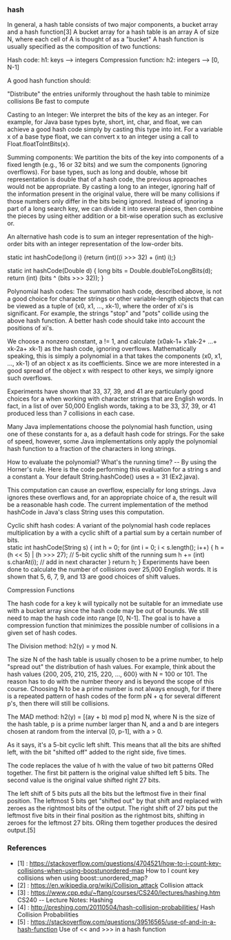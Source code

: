 ### hash
In general, a hash table consists of two major components, a bucket array and a hash function[3]
A bucket array for a hash table is an array A of size N, where each cell of A is thought of as a "bucket"
A hash function is usually specified as the composition of two functions:

Hash code: h1: keys --> integers
Compression function: h2: integers --> [0, N-1]

A good hash function should:

"Distribute" the entries uniformly throughout the hash table to minimize collisions
Be fast to compute

Casting to an Integer: We interpret the bits of the key as an integer. For example, for Java base types byte, short, int, char, and float, we can achieve a good hash code simply by casting this type into int. For a variable x of a base type float, we can convert x to an integer using a call to Float.floatToIntBits(x). 

Summing components: We partition the bits of the key into components of a fixed length (e.g., 16 or 32 bits) and we sum the components (ignoring overflows). For base types, such as long and double, whose bit representation is double that of a hash code, the previous approaches would not be appropriate. By casting a long to an integer, ignoring half of the information present in the original value, there will be many collisions if those numbers only differ in the bits being ignored. Instead of ignoring a part of a long search key, we can divide it into several pieces, then combine the pieces by using either addition or a bit-wise operation such as exclusive or.

An alternative hash code is to sum an integer representation of the high-order bits with an integer representation of the low-order bits.

static int hashCode(long i) {return (int)((i >>> 32) + (int) i);}

static int hashCode(Double d) {
  long bits = Double.doubleToLongBits(d);
  return (int) (bits ^ (bits >>> 32));
}

Polynomial hash codes: The summation hash code, described above, is not a good choice for character strings or other variable-length objects that can be viewed as a tuple of (x0, x1, ..., xk-1), where the order of xi's is significant. For example, the strings "stop" and "pots" collide using the above hash function. A better hash code should take into account the positions of xi's.

We choose a nonzero constant, a != 1, and calculate (x0ak-1+ x1ak-2+ ...+ xk-2a+ xk-1) as the hash code, ignoring overflows. Mathematically speaking, this is simply a polynomial in a that takes the components (x0, x1, ..., xk-1) of an object x as its coefficients. Since we are more interested in a good spread of the object x with respect to other keys, we simply ignore such overflows.

Experiments have shown that 33, 37, 39, and 41 are particularly good choices for a when working with character strings that are English words. In fact, in a list of over 50,000 English words, taking a to be 33, 37, 39, or 41 produced less than 7 collisions in each case.

Many Java implementations choose the polynomial hash function, using one of these constants for a, as a default hash code for strings. For the sake of speed, however, some Java implementations only apply the polynomial hash function to a fraction of the characters in long strings.

How to evaluate the polynomial? What's the running time? -- By using the Horner's rule. Here is the code performing this evaluation for a string s and a constant a. Your default String.hashCode() uses a = 31 (Ex2.java).

This computation can cause an overflow, especially for long strings. Java ignores these overflows and, for an appropriate choice of a, the result will be a reasonable hash code. The current implementation of the method hashCode in Java's class String uses this computation.

Cyclic shift hash codes: A variant of the polynomial hash code replaces multiplication by a with a cyclic shift of a partial sum by a certain number of bits.  
static int hashCode(String s) {
  int h = 0;
  for (int i = 0; i < s.length(); i++) {
    h = (h << 5) | (h >>> 27); // 5-bit cyclic shift of the running sum
    h += (int) s.charAt(i); // add in next character
  }
  return h;
}
Experiments have been done to calculate the number of collisions over 25,000 English words. It is shown that 5, 6, 7, 9, and 13 are good choices of shift values.

Compression Functions

The hash code for a key k will typically not be suitable for an immediate use with a bucket array since the hash code may be out of bounds. We still need to map the hash code into range [0, N-1]. The goal is to have a compression function that minimizes the possible number of collisions in a given set of hash codes.

The Division method: h2(y) = y mod N.

The size N of the hash table is usually chosen to be a prime number, to help "spread out" the distribution of hash values. For example, think about the hash values {200, 205, 210, 215, 220, ..., 600} with N = 100 or 101. The reason has to do with the number theory and is beyond the scope of this course. Choosing N to be a prime number is not always enough, for if there is a repeated pattern of hash codes of the form pN + q for several different p's, then there will still be collisions.

The MAD method: h2(y) = [(ay + b) mod p] mod N, where N is the size of the hash table, p is a prime number larger than N, and a and b are integers chosen at random from the interval [0, p-1], with a > 0.


As it says, it's a 5-bit cyclic left shift. This means that all the bits are shifted left, with the bit "shifted off" added to the right side, five times.

The code replaces the value of h with the value of two bit patterns ORed together. The first bit pattern is the original value shifted left 5 bits. The second value is the original value shifted right 27 bits.

The left shift of 5 bits puts all the bits but the leftmost five in their final position. The leftmost 5 bits get "shifted out" by that shift and replaced with zeroes as the rightmost bits of the output. The right shift of 27 bits put the leftmost five bits in their final position as the rightmost bits, shifting in zeroes for the leftmost 27 bits. ORing them together produces the desired output.[5]

### References
* [1] : https://stackoverflow.com/questions/4704521/how-to-i-count-key-collisions-when-using-boostunordered-map How to I count key collisions when using boost::unordered_map?
* [2] : https://en.wikipedia.org/wiki/Collision_attack Collision attack
* [3] : https://www.cpp.edu/~ftang/courses/CS240/lectures/hashing.htm CS240 -- Lecture Notes: Hashing
* [4] : http://preshing.com/20110504/hash-collision-probabilities/ Hash Collision Probabilities
* [5] : https://stackoverflow.com/questions/39516565/use-of-and-in-a-hash-function Use of << and >>> in a hash function
